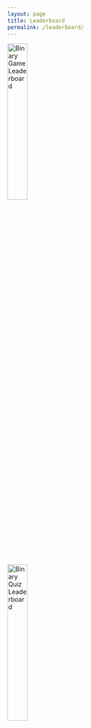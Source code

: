 ```yaml
---
layout: page
title: Leaderboard
permalink: /leaderboard/
---
```



<div class="button-container">
    <a href="{{site.baseurl}}/BinaryLearningGameLeaderboard" class="button">
        <img src="{{site.baseurl}}/images/binaryLearningGame/binaryGameLogo.png" alt="Binary Game Leaderboard" width="30%">
    </a>
</div>

<div class="button-container">
    <a href="{{site.baseurl}}/BinaryQuizLeaderboard" class="button">
        <img src="{{site.baseurl}}/images/binaryquiz/binaryquiz.png" alt="Binary Quiz Leaderboard" width="30%">
    </a>
</div>
